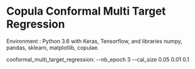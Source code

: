 # Copula Conformal Multi Target Regression

Environment : Python 3.6 with Keras, Tensorflow, and libraries numpy, pandas, sklearn, matplotlib, copulae.

conformal_multi_target_regression: --nb_epoch 3 --cal_size 0.05  0.01  0.1